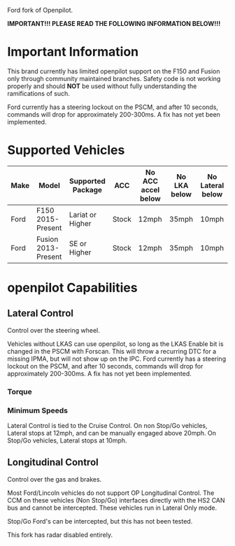 Ford fork of Openpilot. 

**IMPORTANT!!! PLEASE READ THE FOLLOWING INFORMATION BELOW!!!**

# Important Information

This brand currently has limited openpilot support on the F150 and Fusion only through community maintained branches. Safety code is not working properly and should **NOT** be used without fully understanding the ramifications of such. 

Ford currently has a steering lockout on the PSCM, and after 10 seconds, commands will drop for approximately 200-300ms. A fix has not yet been implemented. 

# Supported Vehicles

| Make      | Model                         | Supported Package | ACC              | No ACC accel below | No LKA below | No Lateral below |
| ----------| ------------------------------| ------------------| -----------------| -------------------| -------------| -----------------|
| Ford      | F150 2015-Present             | Lariat or Higher  | Stock            | 12mph              | 35mph        | 10mph            |
| Ford      | Fusion 2013-Present           | SE or Higher      | Stock            | 12mph              | 35mph        | 10mph            |


# openpilot Capabilities

## Lateral Control

Control over the steering wheel.

Vehicles without LKAS can use openpilot, so long as the LKAS Enable bit is changed in the PSCM with Forscan. This will throw a recurring DTC for a missing IPMA, but will not show up on the IPC. 
Ford currently has a steering lockout on the PSCM, and after 10 seconds, commands will drop for approximately 200-300ms. A fix has not yet been implemented. 

### Torque

### Minimum Speeds
Lateral Control is tied to the Cruise Control. On non Stop/Go vehicles, Lateral stops at 12mph, and can be manually engaged above 20mph. 
On Stop/Go vehicles, Lateral stops at 10mph. 

## Longitudinal Control

Control over the gas and brakes.

Most Ford/Lincoln vehicles do not support OP Longitudinal Control. The CCM on these vehicles (Non Stop/Go) interfaces directly with the HS2 CAN bus and cannot be intercepted. These vehicles run in Lateral Only mode. 

Stop/Go Ford's can be intercepted, but this has not been tested. 

This fork has radar disabled entirely. 
